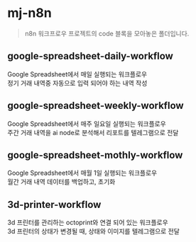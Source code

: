 # mj-n8n

> n8n 워크프로우 프로젝트의 code 블록을 모아놓은 폴더입니다.

## google-spreadsheet-daily-workflow

Google Spreadsheet에서 매일 실행되는 워크플로우
<br/>
정기 거래 내역중 자동으로 입력 되어야 하는 내역 작성

## google-spreadsheet-weekly-workflow

Google Spreadsheet에서 매주 일요일 실행되는 워크플로우
<br/>
주간 거래 내역을 ai node로 분석해서 리포트를 텔레그램으로 전달

## google-spreadsheet-mothly-workflow

Google Spreadsheet에서 매월 1일 실행되는 워크플로우
<br/>
월간 거래 내역 데이터를 백업하고, 초기화

## 3d-printer-workflow

3d 프린터를 관리하는 octoprint와 연결 되어 있는 워크플로우
<br/>
3d 프린터의 상태가 변경될 때, 상태와 이미지를 텔레그램으로 전달
